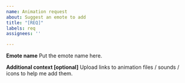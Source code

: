 ```yaml
---
name: Animation request
about: Suggest an emote to add
title: "[REQ]"
labels: req
assignees: ''

---
```


**Emote name**
Put the emote name here.

**Additional context [optional]**
Upload links to animation files / sounds / icons to help me add them.
